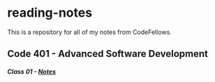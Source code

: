# reading-notes

This is a repository for all of my notes from CodeFellows.

## Code 401 - Advanced Software Development

##### Class 01 - [Notes](https://JoelMWatson.github.io/reading-notes/class-01-reading)
